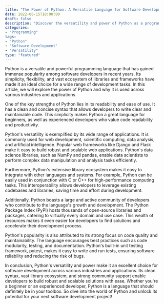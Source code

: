 ```yaml
--- 
title: "The Power of Python: A Versatile Language for Software Development" 
date: 2022-06-15T10:00:00 
draft: false 
description: "Discover the versatility and power of Python as a programming language for software development, and how it can be used across various industries and applications." 
categories: 
- "Programming" 
tags: 
- "Python" 
- "Software Development" 
- "Versatility" 
type: "featured" 
--- 
```


Python is a versatile and powerful programming language that has gained immense popularity among software developers in recent years. Its simplicity, flexibility, and vast ecosystem of libraries and frameworks have made it an ideal choice for a wide range of development tasks. In this article, we will explore the power of Python and why it is used across various industries and applications.

One of the key strengths of Python lies in its readability and ease of use. It has a clean and concise syntax that allows developers to write clear and maintainable code. This simplicity makes Python a great language for beginners, as well as experienced developers who value code readability and productivity.

Python's versatility is exemplified by its wide range of applications. It is commonly used for web development, scientific computing, data analysis, and artificial intelligence. Popular web frameworks like Django and Flask make it easy to build robust and scalable web applications. Python's data science libraries, such as NumPy and pandas, enable data scientists to perform complex data manipulation and analysis tasks efficiently.

Furthermore, Python's extensive library ecosystem makes it easy to integrate with other languages and systems. For example, Python can be easily used in conjunction with C or C++ for high-performance computing tasks. This interoperability allows developers to leverage existing codebases and libraries, saving time and effort during development.

Additionally, Python boasts a large and active community of developers who contribute to the language's growth and development. The Python Package Index (PyPI) hosts thousands of open-source libraries and packages, catering to virtually every domain and use case. This wealth of resources makes it even easier for developers to find solutions and accelerate their development process.

Python's popularity is also attributed to its strong focus on code quality and maintainability. The language encourages best practices such as code modularity, testing, and documentation. Python's built-in unit testing framework, pytest, makes it easy to write and run tests, ensuring software reliability and reducing the risk of bugs.

In conclusion, Python's versatility and power make it an excellent choice for software development across various industries and applications. Its clean syntax, vast library ecosystem, and strong community support enable developers to build robust and scalable solutions with ease. Whether you're a beginner or an experienced developer, Python is a language that should definitely be in your toolbox. So dive into the world of Python and unlock its potential for your next software development project!
